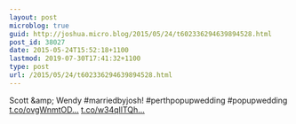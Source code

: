 ```yaml
---
layout: post
microblog: true
guid: http://joshua.micro.blog/2015/05/24/t602336294639894528.html
post_id: 38027
date: 2015-05-24T15:52:18+1100
lastmod: 2019-07-30T17:41:32+1100
type: post
url: /2015/05/24/t602336294639894528.html
---
```

Scott &amp;amp; Wendy #marriedbyjosh! #perthpopupwedding #popupwedding [t.co/ovgWnmtOD...](http://t.co/ovgWnmtOD5) [t.co/w34qIlTQh...](http://t.co/w34qIlTQhk)

